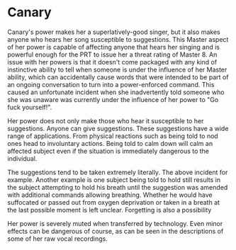 # Canary
Canary's power makes her a superlatively-good singer, but it also makes anyone who hears her song susceptible to suggestions. This Master aspect of her power is capable of affecting anyone that hears her singing and is powerful enough for the PRT to issue her a threat rating of Master 8. An issue with her powers is that it doesn't come packaged with any kind of instinctive ability to tell when someone is under the influence of her Master ability, which can accidentally cause words that were intended to be part of an ongoing conversation to turn into a power-enforced command. This caused an unfortunate incident when she inadvertently told someone who she was unaware was currently under the influence of her power to "Go fuck yourself!".

Her power does not only make those who hear it susceptible to her suggestions. Anyone can give suggestions. These suggestions have a wide range of applications. From physical reactions such as being told to nod ones head to involuntary actions. Being told to calm down will calm an affected subject even if the situation is immediately dangerous to the individual.

The suggestions tend to be taken extremely literally. The above incident for example. Another example is one subject being told to hold still results in the subject attempting to hold his breath until the suggestion was amended with additional commands allowing breathing. Whether he would have suffocated or passed out from oxygen deprivation or taken in a breath at the last possible moment is left unclear. Forgetting is also a possibility 

Her power is severely muted when transferred by technology. Even minor effects can be dangerous of course, as can be seen in the descriptions of some of her raw vocal recordings.
